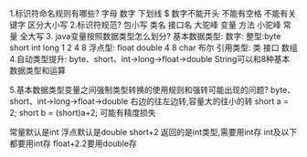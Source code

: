 1.标识符命名规则有哪些?
字母 数字 下划线 $
数字不能开头
不能有空格
不能有关键字
区分大小写
2.标识符规范?
包小写
类名 接口名 大驼峰
变量 方法  小驼峰
常量 全大写
3. java变量按照数据类型怎么划分?
基本数据类型:
     数字:
          整型:byte short int long 1 2 4 8
          浮点型: float double     4 8 
     char
     布尔
引用类型:
     类
     接口
     数组
4.自动类型提升:
byte、short、int->long->float->double
String可以和8种基本数据类型和运算

5.基本数据类型变量之间强制类型转换的使用规则和强转可能出现的问题?
byte、short、int->long->float->double
右边的往左边转,容量大的往小的转
short a = 2;
short b = (short)a+2;
可能有精度损失

常量默认是int
浮点默认是double
short+2 返回的是int类型,需要用int存
int及以下都要用int存
float+2.2要用double存


